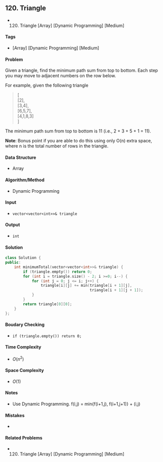 ## 120. Triangle
- 120. Triangle [Array] [Dynamic Programming] [Medium]

#### Tags
- [Array] [Dynamic Programming] [Medium]

#### Problem
Given a triangle, find the minimum path sum from top to bottom. Each step you may move to adjacent numbers on the row below.

For example, given the following triangle
> [  
>      [2],  
>     [3,4],  
>    [6,5,7],  
>   [4,1,8,3]  
> ]

The minimum path sum from top to bottom is 11 (i.e., 2 + 3 + 5 + 1 = 11).

**Note**:
Bonus point if you are able to do this using only O(n) extra space, where n is the total number of rows in the triangle.

#### Data Structure
- Array

#### Algorithm/Method
- Dynamic Programming

#### Input
- `vector<vector<int>>& triangle`

#### Output
- `int`

#### Solution
``` C++
class Solution {
public:
    int minimumTotal(vector<vector<int>>& triangle) {
        if (triangle.empty()) return 0;
        for (int i = triangle.size() - 2; i >=0; i--) {
            for (int j = 0; j <= i; j++) {
                triangle[i][j] += min(triangle[i + 1][j], 
                                      triangle[i + 1][j + 1]);
            }
        }
        return triangle[0][0];
    }
};
```

#### Boudary Checking
- `if (triangle.empty()) return 0;`

#### Time Complexity
- $O(n^2)$

#### Space Complexity
- $O(1)$

#### Notes
- Use Dynamic Programming. f(i,j) = min{f(i+1,j), f(i+1,j+1)} + (i,j)

#### Mistakes
- 

#### Related Problems
- 120. Triangle [Array] [Dynamic Programming] [Medium]
